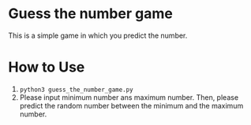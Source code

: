 # Guess the number game
This is a simple game in which you predict the number.

# How to Use
1. ```python3 guess_the_number_game.py```
1. Please input minimum number ans maximum number. Then, please predict the random number between the minimum and the maximum number.